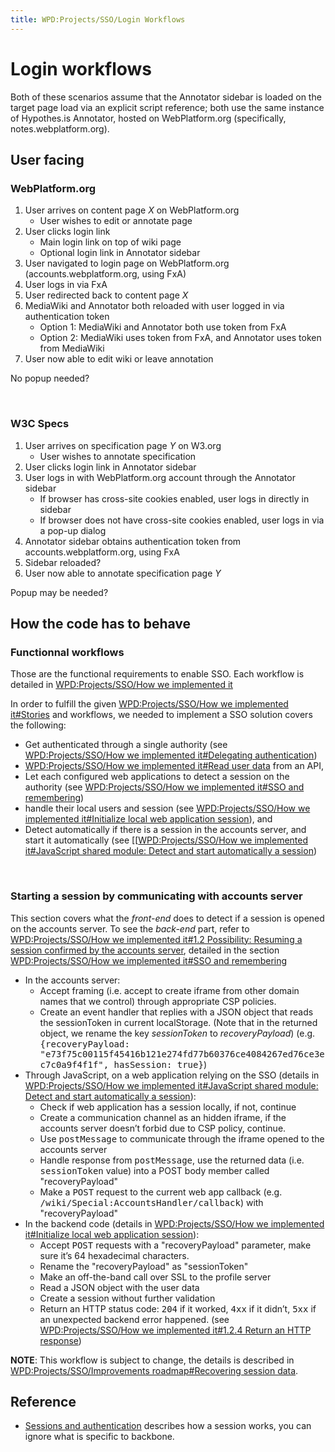 ```yaml
---
title: WPD:Projects/SSO/Login Workflows
---
```

<h1><span class="mw-headline" id="Login_workflows">Login workflows</span></h1>
<p>Both of these scenarios assume that the Annotator sidebar is loaded on the target page load via an explicit script reference; both use the same instance of Hypothes.is Annotator, hosted on WebPlatform.org (specifically, notes.webplatform.org).
</p>
<h2><span class="mw-headline" id="User_facing">User facing</span></h2>
<h3><span class="mw-headline" id="WebPlatform.org">WebPlatform.org</span></h3>
<ol><li> User arrives on content page <i>X</i> on WebPlatform.org
<ul><li> User wishes to edit or annotate page</li></ul></li>
<li> User clicks login link
<ul><li> Main login link on top of wiki page</li>
<li> Optional login link in Annotator sidebar</li></ul></li>
<li> User navigated to login page on WebPlatform.org (accounts.webplatform.org, using FxA)</li>
<li> User logs in via FxA</li>
<li> User redirected back to content page <i>X</i></li>
<li> MediaWiki and Annotator both reloaded with user logged in via authentication token 
<ul><li> Option 1: MediaWiki and Annotator both use token from FxA</li>
<li> Option 2: MediaWiki uses token from FxA, and Annotator uses token from MediaWiki</li></ul></li>
<li> User now able to edit wiki or leave annotation</li></ol>
<p>No popup needed?
</p><p><br />
</p>
<h3><span class="mw-headline" id="W3C_Specs">W3C Specs</span></h3>
<ol><li> User arrives on specification page <i>Y</i> on W3.org
<ul><li> User wishes to annotate specification</li></ul></li>
<li> User clicks login link in Annotator sidebar</li>
<li> User logs in with WebPlatform.org account through the Annotator sidebar
<ul><li> If browser has cross-site cookies enabled, user logs in directly in sidebar </li>
<li> If browser does not have cross-site cookies enabled, user logs in via a pop-up dialog</li></ul></li>
<li> Annotator sidebar obtains authentication token from accounts.webplatform.org, using FxA</li>
<li> Sidebar reloaded?</li>
<li> User now able to annotate specification page <i>Y</i></li></ol>
<p>Popup may be needed?
</p>
<h2><span class="mw-headline" id="How_the_code_has_to_behave">How the code has to behave</span></h2>
<h3><span class="mw-headline" id="Functionnal_workflows">Functionnal workflows</span></h3>
<p>Those are the functional requirements to enable SSO. Each workflow is detailed in <a href="/wiki/WPD:Projects/SSO/How_we_implemented_it" title="WPD:Projects/SSO/How we implemented it">WPD:Projects/SSO/How we implemented it</a>
</p><p>In order to fulfill the given <a href="/wiki/WPD:Projects/SSO/How_we_implemented_it#Stories" title="WPD:Projects/SSO/How we implemented it">WPD:Projects/SSO/How we implemented it#Stories</a> and workflows, we needed to implement a SSO solution covers the following:
</p>
<ul><li> Get authenticated through a single authority (see <a href="/wiki/WPD:Projects/SSO/How_we_implemented_it#Delegating_authentication" title="WPD:Projects/SSO/How we implemented it">WPD:Projects/SSO/How we implemented it#Delegating authentication</a>)</li>
<li> <a href="/wiki/WPD:Projects/SSO/How_we_implemented_it#Read_user_data" title="WPD:Projects/SSO/How we implemented it">WPD:Projects/SSO/How we implemented it#Read user data</a> from an API, </li>
<li> Let each configured web applications to detect a session on the authority (see <a href="/wiki/WPD:Projects/SSO/How_we_implemented_it#SSO_and_remembering" title="WPD:Projects/SSO/How we implemented it">WPD:Projects/SSO/How we implemented it#SSO and remembering</a>)</li>
<li> handle their local users and session (see <a href="/wiki/WPD:Projects/SSO/How_we_implemented_it#Initialize_local_web_application_session" title="WPD:Projects/SSO/How we implemented it">WPD:Projects/SSO/How we implemented it#Initialize local web application session</a>), and</li>
<li> Detect automatically if there is a session in the accounts server, and start it automatically (see [[<a href="/wiki/WPD:Projects/SSO/How_we_implemented_it#JavaScript_shared_module:_Detect_and_start_automatically_a_session" title="WPD:Projects/SSO/How we implemented it">WPD:Projects/SSO/How we implemented it#JavaScript shared module: Detect and start automatically a session</a>)</li></ul>
<p><br />
</p>
<h3><span class="mw-headline" id="Starting_a_session_by_communicating_with_accounts_server">Starting a session by communicating with accounts server</span></h3>
<p>This section covers what the <i>front-end</i> does to detect if a session is opened on the accounts server. To see the <i>back-end</i> part, refer to <a href="/wiki/WPD:Projects/SSO/How_we_implemented_it#1.2_Possibility:_Resuming_a_session_confirmed_by_the_accounts_server" title="WPD:Projects/SSO/How we implemented it">WPD:Projects/SSO/How we implemented it#1.2 Possibility: Resuming a session confirmed by the accounts server</a>, detailed in the section <a href="/wiki/WPD:Projects/SSO/How_we_implemented_it#SSO_and_remembering" title="WPD:Projects/SSO/How we implemented it">WPD:Projects/SSO/How we implemented it#SSO and remembering</a>
</p>
<ul><li> In the accounts server:
<ul><li> Accept framing (i.e. accept to create iframe from other domain names that we control) through appropriate CSP policies.</li>
<li> Create an event handler that replies with a JSON object that reads the sessionToken in current localStorage. (Note that in the returned object, we rename the key <i>sessionToken</i> to <i>recoveryPayload</i>) (e.g. <tt>{recoveryPayload: "e73f75c00115f45416b121e274fd77b60376ce4084267ed76ce3ec7c0a9f4f1f", hasSession: true}</tt>)</li></ul></li>
<li> Through JavaScript, on a web application relying on the SSO (details in <a href="/wiki/WPD:Projects/SSO/How_we_implemented_it#JavaScript_shared_module:_Detect_and_start_automatically_a_session" title="WPD:Projects/SSO/How we implemented it">WPD:Projects/SSO/How we implemented it#JavaScript shared module: Detect and start automatically a session</a>):
<ul><li> Check if web application has a session locally, if not, continue</li>
<li> Create a communication channel as an hidden iframe, if the accounts server doesn’t forbid due to CSP policy, continue.</li>
<li> Use <tt>postMessage</tt> to communicate through the iframe opened to the accounts server</li>
<li> Handle response from <tt>postMessage</tt>, use the returned data (i.e. <tt>sessionToken</tt> value) into a POST body member called "recoveryPayload"</li>
<li> Make a <tt>POST</tt> request to the current web app callback (e.g. <tt>/wiki/Special:AccountsHandler/callback</tt>) with "recoveryPayload"</li></ul></li>
<li> In the backend code (details in <a href="/wiki/WPD:Projects/SSO/How_we_implemented_it#Initialize_local_web_application_session" title="WPD:Projects/SSO/How we implemented it">WPD:Projects/SSO/How we implemented it#Initialize local web application session</a>):
<ul><li> Accept <tt>POST</tt> requests with a "recoveryPayload" parameter, make sure it’s 64 hexadecimal characters.</li>
<li> Rename the "recoveryPayload" as "sessionToken"</li>
<li> Make an off-the-band call over SSL to the profile server</li>
<li> Read a JSON object with the user data</li>
<li> Create a session without further validation</li>
<li> Return an HTTP status code: <tt>204</tt> if it worked, <tt>4xx</tt> if it didn’t, <tt>5xx</tt> if an unexpected backend error happened. (see <a href="/wiki/WPD:Projects/SSO/How_we_implemented_it#1.2.4_Return_an_HTTP_response" title="WPD:Projects/SSO/How we implemented it">WPD:Projects/SSO/How we implemented it#1.2.4 Return an HTTP response</a>)</li></ul></li></ul>
<p><b>NOTE</b>: This workflow is subject to change, the details is described in <a href="/wiki/WPD:Projects/SSO/Improvements_roadmap#Recovering_session_data" title="WPD:Projects/SSO/Improvements roadmap">WPD:Projects/SSO/Improvements roadmap#Recovering session data</a>.
</p>
<h2><span class="mw-headline" id="Reference">Reference</span></h2>
<ul><li> <a rel="nofollow" class="external text" href="http://www.whatcodecraves.com/posts/2012/01/11/backbonejs-sessions-and-authentication">Sessions and authentication</a> describes how a session works, you can ignore what is specific to backbone.</li></ul>

<!-- 
NewPP limit report
CPU time usage: 0.024 seconds
Real time usage: 0.026 seconds
Preprocessor visited node count: 30/1000000
Preprocessor generated node count: 36/1000000
Post‐expand include size: 0/2097152 bytes
Template argument size: 0/2097152 bytes
Highest expansion depth: 2/40
Expensive parser function count: 0/100
-->

<!-- 
Transclusion expansion time report (%,ms,calls,template)
100.00%    0.000      1 - -total
-->

<!-- Saved in parser cache with key wpwiki:pcache:idhash:22138-0!*!0!!*!*!*!esi=1 and timestamp 20150731111124 and revision id 63422
 -->
